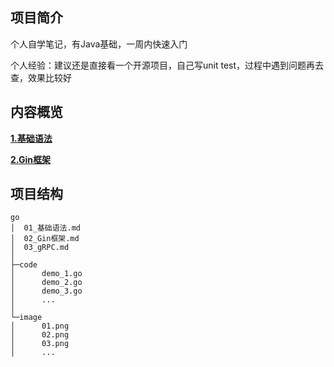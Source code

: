 ## 项目简介

个人自学笔记，有Java基础，一周内快速入门

个人经验：建议还是直接看一个开源项目，自己写unit test，过程中遇到问题再去查，效果比较好

## 内容概览

**[1.基础语法](https://github.com/NaraLuwan/go/blob/main/01_%E5%9F%BA%E7%A1%80%E8%AF%AD%E6%B3%95.md)**

**[2.Gin框架](https://github.com/NaraLuwan/go/blob/main/02_Gin%E6%A1%86%E6%9E%B6.md)**

## 项目结构
```text
go
│  01_基础语法.md
│  02_Gin框架.md
│  03_gRPC.md
│
├─code
│      demo_1.go
│      demo_2.go
│      demo_3.go
│      ...
│
└─image
│      01.png
│      02.png
│      03.png
│      ...
```
